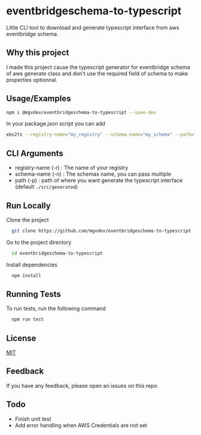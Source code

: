 # eventbridgeschema-to-typescript

Little CLI tool to download and generate typescript interface from aws eventbridge schema.

## Why this project

I made this project cause the typescript generator for eventbridge schema of aws generate class and don't use the required field of schema to make properties optionnal.

## Usage/Examples

```bash
npm i @mgvdev/eventbridgeschema-to-typescript --save-dev
```

In your package.json script you can add

```bash
ebs2ts --registry-name="my_registry" --schema-name="my_schema" --path="./src/generated"
```

## CLI Arguments

- registry-name (-r) : The name of your registry
- schema-name (-n) : The schemas name, you can pass multiple
- path (-p) : path of where you want generate the typescript interface (default `./src/generated`)

## Run Locally

Clone the project

```bash
  git clone https://github.com/mgvdev/eventbridgeschema-to-typescript
```

Go to the project directory

```bash
  cd eventbridgeschema-to-typescript
```

Install dependencies

```bash
  npm install
```

## Running Tests

To run tests, run the following command

```bash
  npm run test
```

## License

[MIT](https://choosealicense.com/licenses/mit/)

## Feedback

If you have any feedback, please open an issues on this repo

## Todo

- Finish unit test
- Add error handling when AWS Credentials are not set
